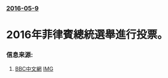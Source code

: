 ### [2016-05-9](/news/2016/05/9/index.md)

##### 
# 2016年菲律賓總統選舉進行投票。 




### 信息来源:

1. [BBC中文網](http://www.bbc.com/zhongwen/simp/world/2016/05/160509_philippines_election_security) [IMG](https://ichef.bbci.co.uk/news/ws/1024/branded_zhongwen/worldservice/live/assets/images/2016/05/09/160509023257_philippines_voters_512x288__nocredit.jpg)
